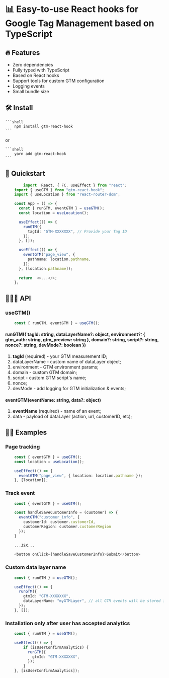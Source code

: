 # 📊 Easy-to-use React hooks for Google Tag Management based on TypeScript

## 🔥 Features 

 - Zero dependencies
 - Fully typed with TypeScript
 - Based on React hooks
 - Support tools for custom GTM configuration
 - Logging events
 - Small bundle size
 
## 🛠 Install

    ```shell
		npm install gtm-react-hook
	```

or

	```shell
    	yarn add gtm-react-hook
	```

## 🚀 Quickstart

```typescript
    	import  React, { FC, useEffect } from "react";
	import { useGTM } from "gtm-react-hook";
	import { useLocation } from "react-router-dom";

	const App = () => {
	  const { runGTM, eventGTM } = useGTM();
	  const location = useLocation();

	  useEffect(() => {
		runGTM({
		  tagId: "GTM-XXXXXXX", // Provide your Tag ID
		});
	  }, []);

	  useEffect(() => {
		eventGTM("page_view", {
		  pathname: location.pathname,
		});
	  }, [location.pathname]);
	
	  return  <>...</>;
	};
```
## 🧙🏻‍♂️ API

### useGTM()

```typescript 
    const { runGTM, eventGTM } = useGTM();
```

#### runGTM({ tagId: string, dataLayerName?: object, environment?: { gtm_auth: string, gtm_preview: string }, domain?: string, script?: string, nonce?: string, devMode?: boolean })

 1. **tagId** (required) - your GTM measurement ID;
 2. dataLayerName - custom name of dataLayer object;
 3. environment - GTM environment params;
 4. domain - custom GTM domain;
 5. script - custom GTM script's name;
 6. nonce;
 7. devMode - add logging for GTM initialization & events;

#### eventGTM(eventName: string, data?: object)

 1. **eventName** (required) - name of an event;
 2. data - payload of dataLayer (action, url, customerID, etc);


## 💅🏽 Examples

### Page tracking

```typescript
	const { eventGTM } = useGTM();
	const location = useLocation();

	useEffect(() => {
	  eventGTM("page_view", { location: location.pathname });
	}, [location]);
```

### Track event

```typescript
	const { eventGTM } = useGTM();

	const handleSaveCustomerInfo = (customer) => {
	  eventGTM("customer_info", { 
		customerId: customer.customerId, 
		customerRegion: customer.customerRegion 
	  });
	}
	
	...JSX...

	<button onClick={handleSaveCustomerInfo}>Submit</button>
```

### Custom data layer name

```typescript
	const { runGTM } = useGTM();

	useEffect(() => {
	  runGTM({
	    gtmId: "GTM-XXXXXXX",
		dataLayerName: "myGTMLayer", // all GTM events will be stored in `window.myGTMLayer` key
	  });
	}, []);
```

### Installation only after user has accepted analytics

```typescript
	const { runGTM } = useGTM();

	useEffect(() => {
		if (isUserConfirmAnalytics) {
		  runGTM({
		    gtmId: "GTM-XXXXXXX",
		  });
		}
	}, [isUserConfirmAnalytics]);
```
